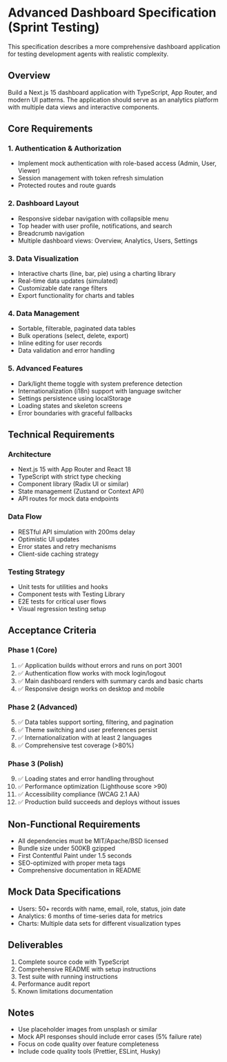 # Advanced Dashboard Specification (Sprint Testing)

This specification describes a more comprehensive dashboard application for testing development agents with realistic complexity.

## Overview

Build a Next.js 15 dashboard application with TypeScript, App Router, and modern UI patterns. The application should serve as an analytics platform with multiple data views and interactive components.

## Core Requirements

### 1. Authentication & Authorization
- Implement mock authentication with role-based access (Admin, User, Viewer)
- Session management with token refresh simulation
- Protected routes and route guards

### 2. Dashboard Layout
- Responsive sidebar navigation with collapsible menu
- Top header with user profile, notifications, and search
- Breadcrumb navigation
- Multiple dashboard views: Overview, Analytics, Users, Settings

### 3. Data Visualization
- Interactive charts (line, bar, pie) using a charting library
- Real-time data updates (simulated)
- Customizable date range filters
- Export functionality for charts and tables

### 4. Data Management
- Sortable, filterable, paginated data tables
- Bulk operations (select, delete, export)
- Inline editing for user records
- Data validation and error handling

### 5. Advanced Features
- Dark/light theme toggle with system preference detection
- Internationalization (i18n) support with language switcher
- Settings persistence using localStorage
- Loading states and skeleton screens
- Error boundaries with graceful fallbacks

## Technical Requirements

### Architecture
- Next.js 15 with App Router and React 18
- TypeScript with strict type checking
- Component library (Radix UI or similar)
- State management (Zustand or Context API)
- API routes for mock data endpoints

### Data Flow
- RESTful API simulation with 200ms delay
- Optimistic UI updates
- Error states and retry mechanisms
- Client-side caching strategy

### Testing Strategy
- Unit tests for utilities and hooks
- Component tests with Testing Library
- E2E tests for critical user flows
- Visual regression testing setup

## Acceptance Criteria

### Phase 1 (Core)
1. ✅ Application builds without errors and runs on port 3001
2. ✅ Authentication flow works with mock login/logout
3. ✅ Main dashboard renders with summary cards and basic charts
4. ✅ Responsive design works on desktop and mobile

### Phase 2 (Advanced)
5. ✅ Data tables support sorting, filtering, and pagination
6. ✅ Theme switching and user preferences persist
7. ✅ Internationalization with at least 2 languages
8. ✅ Comprehensive test coverage (>80%)

### Phase 3 (Polish)
9. ✅ Loading states and error handling throughout
10. ✅ Performance optimization (Lighthouse score >90)
11. ✅ Accessibility compliance (WCAG 2.1 AA)
12. ✅ Production build succeeds and deploys without issues

## Non-Functional Requirements

- All dependencies must be MIT/Apache/BSD licensed
- Bundle size under 500KB gzipped
- First Contentful Paint under 1.5 seconds
- SEO-optimized with proper meta tags
- Comprehensive documentation in README

## Mock Data Specifications

- Users: 50+ records with name, email, role, status, join date
- Analytics: 6 months of time-series data for metrics
- Charts: Multiple data sets for different visualization types

## Deliverables

1. Complete source code with TypeScript
2. Comprehensive README with setup instructions
3. Test suite with running instructions
4. Performance audit report
5. Known limitations documentation

## Notes

- Use placeholder images from unsplash or similar
- Mock API responses should include error cases (5% failure rate)
- Focus on code quality over feature completeness
- Include code quality tools (Prettier, ESLint, Husky)